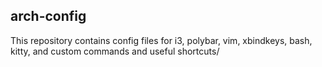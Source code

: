 ## arch-config
This repository contains config files for i3, polybar, vim, xbindkeys, bash, kitty, and custom commands and useful shortcuts/
